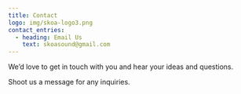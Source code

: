 ```yaml
---
title: Contact
logo: img/skoa-logo3.png
contact_entries:
  - heading: Email Us
    text: skoasound@gmail.com
---
```

We’d love to get in touch with you and hear your ideas and questions.  

Shoot us a message for any inquiries.